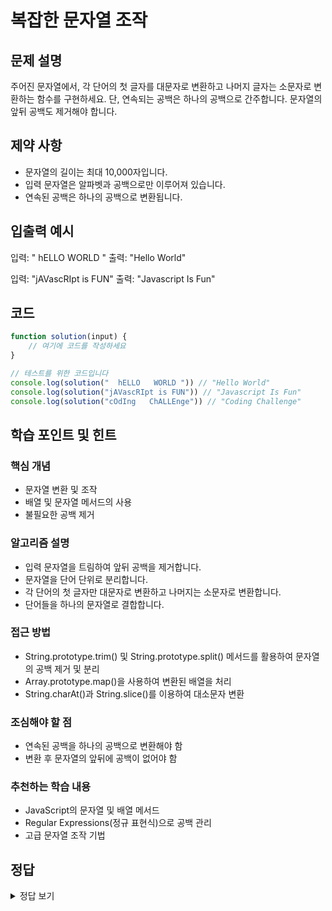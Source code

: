 # 복잡한 문자열 조작

## 문제 설명
주어진 문자열에서, 각 단어의 첫 글자를 대문자로 변환하고 나머지 글자는 소문자로 변환하는 함수를 구현하세요. 단, 연속되는 공백은 하나의 공백으로 간주합니다. 문자열의 앞뒤 공백도 제거해야 합니다.

## 제약 사항
- 문자열의 길이는 최대 10,000자입니다.
- 입력 문자열은 알파벳과 공백으로만 이루어져 있습니다.
- 연속된 공백은 하나의 공백으로 변환됩니다.

## 입출력 예시
입력: "  hELLO   WORLD "
출력: "Hello World"

입력: "jAVascRIpt is FUN"
출력: "Javascript Is Fun"

## 코드
```javascript
function solution(input) {
    // 여기에 코드를 작성하세요
}

// 테스트를 위한 코드입니다
console.log(solution("  hELLO   WORLD ")) // "Hello World"
console.log(solution("jAVascRIpt is FUN")) // "Javascript Is Fun"
console.log(solution("cOdIng   ChALLEnge")) // "Coding Challenge"
```

## 학습 포인트 및 힌트
### 핵심 개념
- 문자열 변환 및 조작
- 배열 및 문자열 메서드의 사용
- 불필요한 공백 제거

### 알고리즘 설명
- 입력 문자열을 트림하여 앞뒤 공백을 제거합니다.
- 문자열을 단어 단위로 분리합니다.
- 각 단어의 첫 글자만 대문자로 변환하고 나머지는 소문자로 변환합니다.
- 단어들을 하나의 문자열로 결합합니다.

### 접근 방법
- String.prototype.trim() 및 String.prototype.split() 메서드를 활용하여 문자열의 공백 제거 및 분리
- Array.prototype.map()을 사용하여 변환된 배열을 처리
- String.charAt()과 String.slice()를 이용하여 대소문자 변환

### 조심해야 할 점
- 연속된 공백을 하나의 공백으로 변환해야 함
- 변환 후 문자열의 앞뒤에 공백이 없어야 함

### 추천하는 학습 내용
- JavaScript의 문자열 및 배열 메서드
- Regular Expressions(정규 표현식)으로 공백 관리
- 고급 문자열 조작 기법

## 정답
<details>
<summary>정답 보기</summary>

### 해설
주어진 문자열에서 각 단어의 첫 글자를 대문자로, 나머지는 소문자로 변환하는 과정입니다. 여기서 주요한 부분은 연속된 공백을 처리하고, 문자열의 앞뒤 공백을 제거한 후 각 단어를 올바르게 변환하는 것입니다.

### 코드
```javascript
function solution(input) {
    return input.trim().split(/\s+/).map(word => {
        return word.charAt(0).toUpperCase() + word.slice(1).toLowerCase();
    }).join(' ');
}
```

### 시간 복잡도
- O(n), 여기서 n은 문자열의 길이입니다. 문자열을 한 번 순회하며 작업하므로 선형 시간 복잡도를 가집니다.

### 공간 복잡도
- O(n), 새로운 문자열과 배열이 생성되므로 입력 문자열 길이에 비례하는 메모리를 사용합니다.

### 최적화 팁
- 불필요한 메모리 사용을 줄이기 위해 가능한 한 중간 변수 사용을 최소화
- 정규 표현식을 잘 활용하여 문자열의 패턴을 효율적으로 처리
</details>